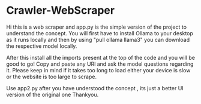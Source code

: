 # Crawler-WebScraper
Hi this is a web scraper and app.py is the simple version of the project to understand the concept.
You will first have to install Ollama to your desktop as it runs locally and then by using "pull ollama llama3" you can download the respective model locally. 

After this install all the imports present at the top of the code and you will be good to go!
Copy and paste any URl and ask the model questions regarding it. Please keep in mind if it takes too long to load either your device is slow or the website is too large to scrape.

Use app2.py after you have understood the concept , its just a better UI version of the original one
Thankyou.
